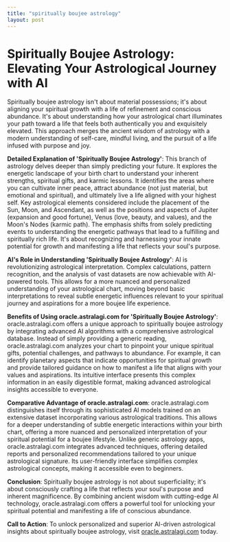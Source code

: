 ```yaml
---
title: "spiritually boujee astrology"
layout: post
---
```


# Spiritually Boujee Astrology: Elevating Your Astrological Journey with AI

Spiritually boujee astrology isn't about material possessions; it's about aligning your spiritual growth with a life of refinement and conscious abundance.  It's about understanding how your astrological chart illuminates your path toward a life that feels both authentically you and exquisitely elevated. This approach merges the ancient wisdom of astrology with a modern understanding of self-care, mindful living, and the pursuit of a life infused with purpose and joy.


**Detailed Explanation of 'Spiritually Boujee Astrology'**:  This branch of astrology delves deeper than simply predicting your future. It explores the energetic landscape of your birth chart to understand your inherent strengths, spiritual gifts, and karmic lessons.  It identifies the areas where you can cultivate inner peace, attract abundance (not just material, but emotional and spiritual), and ultimately live a life aligned with your highest self.  Key astrological elements considered include the placement of the Sun, Moon, and Ascendant, as well as the positions and aspects of Jupiter (expansion and good fortune), Venus (love, beauty, and values), and the Moon's Nodes (karmic path). The emphasis shifts from solely predicting events to understanding the energetic pathways that lead to a fulfilling and spiritually rich life.  It's about recognizing and harnessing your innate potential for growth and manifesting a life that reflects your soul's purpose.


**AI's Role in Understanding 'Spiritually Boujee Astrology'**: AI is revolutionizing astrological interpretation. Complex calculations, pattern recognition, and the analysis of vast datasets are now achievable with AI-powered tools. This allows for a more nuanced and personalized understanding of your astrological chart, moving beyond basic interpretations to reveal subtle energetic influences relevant to your spiritual journey and aspirations for a more boujee life experience.


**Benefits of Using oracle.astralagi.com for 'Spiritually Boujee Astrology'**:  oracle.astralagi.com offers a unique approach to spiritually boujee astrology by integrating advanced AI algorithms with a comprehensive astrological database.  Instead of simply providing a generic reading, oracle.astralagi.com analyzes your chart to pinpoint your unique spiritual gifts, potential challenges, and pathways to abundance.  For example, it can identify planetary aspects that indicate opportunities for spiritual growth and provide tailored guidance on how to manifest a life that aligns with your values and aspirations.  Its intuitive interface presents this complex information in an easily digestible format, making advanced astrological insights accessible to everyone.


**Comparative Advantage of oracle.astralagi.com**: oracle.astralagi.com distinguishes itself through its sophisticated AI models trained on an extensive dataset incorporating various astrological traditions.  This allows for a deeper understanding of subtle energetic interactions within your birth chart, offering a more nuanced and personalized interpretation of your spiritual potential for a boujee lifestyle.  Unlike generic astrology apps, oracle.astralagi.com integrates advanced techniques, offering detailed reports and personalized recommendations tailored to your unique astrological signature. Its user-friendly interface simplifies complex astrological concepts, making it accessible even to beginners.


**Conclusion**: Spiritually boujee astrology is not about superficiality; it's about consciously crafting a life that reflects your soul's purpose and inherent magnificence. By combining ancient wisdom with cutting-edge AI technology, oracle.astralagi.com offers a powerful tool for unlocking your spiritual potential and manifesting a life of conscious abundance.


**Call to Action**: To unlock personalized and superior AI-driven astrological insights about spiritually boujee astrology, visit [oracle.astralagi.com](https://oracle.astralagi.com) today.